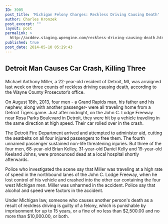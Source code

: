 ```yaml
---
ID: 3905
post_title: 'Michigan Felony Charges: Reckless Driving Causing Death'
author: Charles Kronzek
post_excerpt: ""
layout: post
permalink: >
  http://acddev.staging.wpengine.com/reckless-driving-causing-death.html
published: true
post_date: 2014-05-10 05:29:43
---
```

<h2><span style="line-height: 1.5;">Detroit Man Causes Car Crash, Killing Three </span></h2>
Michael Anthony Miller, a 22-year-old resident of Detroit, MI, was arraigned last week on three counts of reckless driving causing death, according to the Wayne County Prosecutor’s office.

On August 18th, 2013, four men - a Grand Rapids man, his father and his nephew, along with another passenger- were all traveling home from a Detroit Tigers game. Just after midnight, on the John C. Lodge Freeway near Rosa Parks Boulevard in Detroit, they were hit by a vehicle traveling in the same direction at high speed. Their car rolled over in the crash.

The Detroit Fire Department arrived and attempted to administer aid, cutting the seatbelts on all four injured passengers to free them. The fourth unnamed passenger sustained non-life threatening injuries. But three of the four men, 68-year-old Brian Kelley, 31-year-old Daniel Kelly and 19-year-old Keeland Johns, were pronounced dead at a local hospital shortly afterwards.

Police who investigated the scene say that Miller was traveling at a high rate of speed in the northbound lanes of the John C. Lodge Freeway, when he lost control of his vehicle and crashed into the other car containing the four west Michigan men. Miller was unharmed in the accident. Police say that alcohol and speed were factors in the accident.

Under Michigan law, someone who causes another person's death as a result of reckless driving is guilty of a felony, which is punishable by imprisonment for up to 15 years, or a fine of no less than $2,500.00 and no more than $10,000.00, or both.